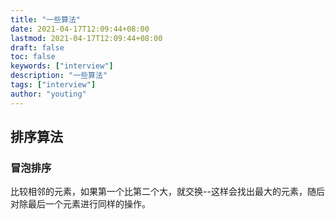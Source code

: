 ```yaml
---
title: "一些算法"
date: 2021-04-17T12:09:44+08:00
lastmod: 2021-04-17T12:09:44+08:00
draft: false
toc: false
keywords: ["interview"]
description: "一些算法"
tags: ["interview"]
author: "youting"
---
```


## 排序算法

### 冒泡排序

比较相邻的元素，如果第一个比第二个大，就交换--这样会找出最大的元素，随后对除最后一个元素进行同样的操作。
